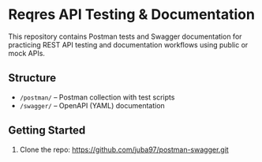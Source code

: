 # Reqres API Testing & Documentation

This repository contains Postman tests and Swagger documentation for practicing REST API testing and documentation workflows using public or mock APIs.

## Structure

- `/postman/` – Postman collection with test scripts
- `/swagger/` – OpenAPI (YAML) documentation

## Getting Started

1. Clone the repo: https://github.com/juba97/postman-swagger.git